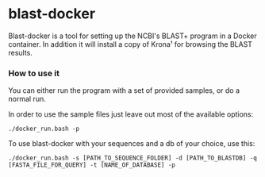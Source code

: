 blast-docker
============

Blast-docker is a tool for setting up the NCBI's BLAST+ program in a Docker container.
In addition it will install a copy of Krona¹ for browsing the BLAST results.


### How to use it

You can either run the program with a set of provided samples, or do a normal run.

In order to use the sample files just leave out most of the available options:
```
./docker_run.bash -p
```

To use blast-docker with your sequences and a db of your choice, use this:
```
./docker_run.bash -s [PATH_TO_SEQUENCE_FOLDER] -d [PATH_TO_BLASTDB] -q [FASTA_FILE_FOR_QUERY] -t [NAME_OF_DATABASE] -p
```


